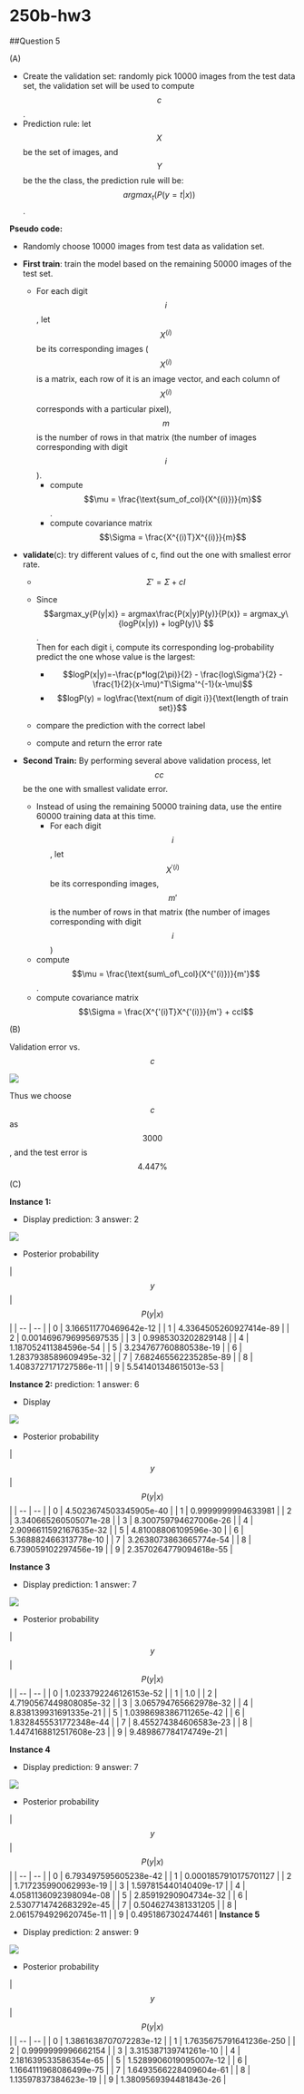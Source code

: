 # 250b-hw3

##Question 5

(A) 

* Create the validation set: randomly pick 10000 images from the test data set, the validation set will be used to compute $$c$$.
* Prediction rule: let $$X$$ be the set of images, and $$Y$$ be the the class, the prediction rule will be: $$argmax_t(P(y=t|x))$$.


**Pseudo code:**

* Randomly choose 10000 images from test data as validation set.
* **First train**: train the model based on the remaining 50000 images of the test set.
    * For each digit $$i$$, let $$X^{(i)}$$ be its corresponding images ($$X^{(i)}$$ is a matrix, each row of it is an image vector, and each column of $$X^{(i)}$$ corresponds with a particular pixel), $$m$$ is the number of rows in that matrix (the number of images corresponding with digit $$i$$).
        * compute $$\mu = \frac{\text{sum_of_col}(X^{(i)})}{m}$$.
        * compute covariance matrix $$\Sigma = \frac{X^{(i)T}X^{(i)}}{m}$$

* **validate**(c): try different values of c, find out the one with smallest error rate.
    * $$\Sigma' = \Sigma + cI$$
    * Since  
    $$argmax_y{P(y|x)} = argmax\frac{P(x|y)P(y)}{P(x)} = argmax_y\{logP(x|y)) + logP(y)\} $$.  
    Then for each digit i, compute its corresponding log-probability predict the one whose value is the largest:
        * $$logP(x|y)=-\frac{p*log(2\pi)}{2} - \frac{log\Sigma'}{2} - \frac{1}{2}(x-\mu)^T\Sigma'^{-1}(x-\mu)$$
        * $$logP(y) = log\frac{\text{num of digit i}}{\text{length of train set}}$$
        
    * compare the prediction with the correct label
    * compute and return the error rate



* **Second Train:** By performing several above validation process, let $$cc$$ be the one with smallest validate error.
    * Instead of using the remaining 50000 training data, use the entire 60000 training data at this time.
        * For each digit $$i$$, let $$X^{'(i)}$$ be its corresponding images, $$m'$$ is the number of rows in that matrix (the number of images corresponding with digit $$i$$)
    * compute $$\mu = \frac{\text{sum\_of\_col}(X^{'(i)})}{m'}$$.
    * compute covariance matrix $$\Sigma = \frac{X^{'(i)T}X^{'(i)}}{m'} + ccI$$

(B)

Validation error vs. $$c$$

![](Unknown-7)

Thus we choose $$c$$ as $$3000$$, and the test error is $$4.447\%$$

(C)

**Instance 1:**
* Display
prediction: 3
answer: 2


![](Unknown)

* Posterior probability

| $$y$$ | $$P(y|x)$$ |
| -- | -- |
| 0 | 3.166511770469642e-12 |
| 1 | 4.3364505260927414e-89 |
| 2 | 0.0014696796995697535 |
| 3 | 0.9985303202829148 |
| 4 | 1.187052411384596e-54 |
| 5 | 3.234767760880538e-19 |
| 6 | 1.2837938589609495e-32 |
| 7 | 7.682465562235285e-89 |
| 8 | 1.4083727171727586e-11 |
| 9 | 5.541401348615013e-53 |

 
**Instance 2:** 
prediction: 1
answer: 6

* Display

![](Unknown-3)

* Posterior probability

| $$y$$ | $$P(y|x)$$ |
| -- | -- |
| 0 | 4.5023674503345905e-40 |
| 1 | 0.9999999994633981 |
| 2 | 3.340665260505071e-28 |
| 3 | 8.300759794627006e-26 |
| 4 | 2.9096611592167635e-32 |
| 5 | 4.81008806109596e-30 |
| 6 | 5.368882466313778e-10 |
| 7 | 3.2638073863665774e-54 |
| 8 | 6.739059102297456e-19 |
| 9 | 2.3570264779094618e-55 |

**Instance 3**
* Display prediction: 1
answer: 7

![](Unknown-4)

* Posterior probability

| $$y$$ | $$P(y|x)$$ |
| -- | -- |
| 0 | 1.0233792246126153e-52 |
| 1 | 1.0 |
| 2 | 4.7190567449808085e-32 |
| 3 | 3.065794765662978e-32 |
| 4 | 8.838139931691335e-21 |
| 5 | 1.0398698386711265e-42 |
| 6 | 1.8328455531772348e-44 |
| 7 | 8.455274384606583e-23 |
| 8 | 1.4474168812517608e-23 |
| 9 | 9.489867784174749e-21 |

**Instance 4**
* Display 
prediction: 9
answer: 7

![](Unknown-5)

* Posterior probability

| $$y$$ | $$P(y|x)$$ |
| -- | -- |
| 0 | 6.793497595605238e-42 |
| 1 | 0.0001857910175701127 |
| 2 | 1.717235990062993e-19 |
| 3 | 1.597815440140409e-17 |
| 4 | 4.0581136092398094e-08 |
| 5 | 2.85919290904734e-32 |
| 6 | 2.5307714742683292e-45 |
| 7 | 0.5046274381331205 |
| 8 | 2.0615794929620745e-11 |
| 9 | 0.4951867302474461 |
**Instance 5**

* Display 
prediction: 2
answer: 9

![](Unknown-6)
* Posterior probability

| $$y$$ | $$P(y|x)$$ |
| -- | -- |
| 0 | 1.3861638707072283e-12 |
| 1 | 1.7635675791641236e-250 |
| 2 | 0.9999999996662154 |
| 3 | 3.315387139741261e-10 |
| 4 | 2.181639533586354e-65 |
| 5 | 1.5289906019095007e-12 |
| 6 | 1.1664111968086499e-75 |
| 7 | 1.6493566228409604e-61 |
| 8 | 1.13597837384623e-19 |
| 9 | 1.3809569394481843e-26 |